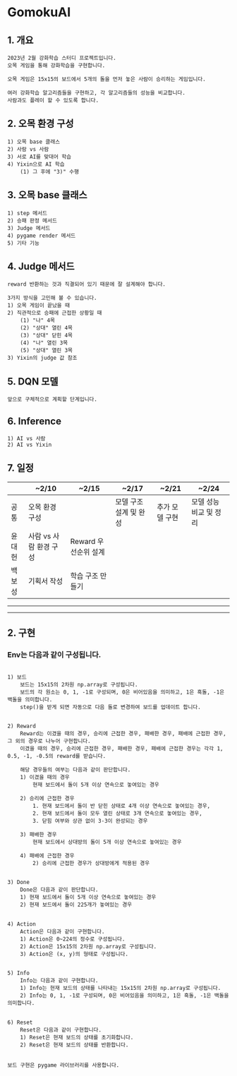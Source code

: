 # GomokuAI
## 1. 개요

    2023년 2월 강화학습 스터디 프로젝트입니다.
    오목 게임을 통해 강화학습을 구현합니다.
    
    오목 게임은 15x15의 보드에서 5개의 돌을 먼저 놓은 사람이 승리하는 게임입니다.
    
    여러 강화학습 알고리즘들을 구현하고, 각 알고리즘들의 성능을 비교합니다.
    사람과도 플레이 할 수 있도록 합니다.

## 2. 오목 환경 구성
    1) 오목 base 클래스
    2) 사람 vs 사람
    3) 서로 AI를 맞대어 학습
    4) Yixin으로 AI 학습
        (1) 그 후에 "3)" 수행

## 3. 오목 base 클래스
    1) step 메서드
    2) 승패 판정 메서드
    3) Judge 메서드
    4) pygame render 메서드
    5) 기타 기능

## 4. Judge 메서드
    reward 반환하는 것과 직결되어 있기 때문에 잘 설계해야 합니다.

    3가지 방식을 고민해 볼 수 있습니다.
    1) 오목 게임이 끝났을 때
    2) 직관적으로 승패에 근접한 상황일 때
        (1) "나" 4목
        (2) "상대" 열린 4목
        (3) "상대" 닫힌 4목
        (4) "나" 열린 3목
        (5) "상대" 열린 3목
    3) Yixin의 judge 값 참조

## 5. DQN 모델
    앞으로 구체적으로 계획할 단계입니다.

## 6. Inference
    1) AI vs 사람
    2) AI vs Yixin


## 7. 일정
||~2/10|~2/15|~2/17|~2/21|~2/24|
| --- | --- | --- | --- | --- | --- | 
| 공통 | 오목 환경 구성 | | 모델 구조 설계 및 완성| 추가 모델 구현 | 모델 성능 비교 및 정리 |
| 윤대헌 | 사람 vs 사람 환경 구성 |Reward 우선순위 설계|
| 백보성 | 기획서 작성 |학습 구조 만들기|
---
---
## 2. 구현
### Env는 다음과 같이 구성됩니다.
##
    1) 보드
        보드는 15x15의 2차원 np.array로 구성됩니다.
        보드의 각 원소는 0, 1, -1로 구성되며, 0은 비어있음을 의미하고, 1은 흑돌, -1은 백돌을 의미합니다.
        step()을 받게 되면 자동으로 다음 돌로 변경하여 보드를 업데이트 합니다.
##
    2) Reward
        Reward는 이겼을 때의 경우, 승리에 근접한 경우, 패배한 경우, 패배에 근접한 경우, 그 외의 경우로 나누어 구현합니다.
        이겼을 때의 경우, 승리에 근접한 경우, 패배한 경우, 패배에 근접한 경우는 각각 1, 0.5, -1, -0.5의 reward를 받습니다.
        
        해당 경우들의 여부는 다음과 같이 판단합니다.
        1) 이겼을 때의 경우
            현재 보드에서 돌이 5개 이상 연속으로 놓여있는 경우
        
        2) 승리에 근접한 경우
            1. 현재 보드에서 돌이 반 닫힌 상태로 4개 이상 연속으로 놓여있는 경우,
            2. 현재 보드에서 돌이 모두 열린 상태로 3개 연속으로 놓여있는 경우,
            3. 닫힘 여부와 상관 없이 3-3이 완성되는 경우

        3) 패배한 경우
            현재 보드에서 상대방의 돌이 5개 이상 연속으로 놓여있는 경우

        4) 패배에 근접한 경우
            2) 승리에 근접한 경우가 상대방에게 적용된 경우
##
    3) Done
        Done은 다음과 같이 판단합니다.
        1) 현재 보드에서 돌이 5개 이상 연속으로 놓여있는 경우
        2) 현재 보드에서 돌이 225개가 놓여있는 경우
##
    4) Action
        Action은 다음과 같이 구현합니다.
        1) Action은 0~224의 정수로 구성됩니다.
        2) Action은 15x15의 2차원 np.array로 구성됩니다.
        3) Action은 (x, y)의 형태로 구성됩니다.
##
    5) Info
        Info는 다음과 같이 구현합니다.
        1) Info는 현재 보드의 상태를 나타내는 15x15의 2차원 np.array로 구성됩니다.
        2) Info는 0, 1, -1로 구성되며, 0은 비어있음을 의미하고, 1은 흑돌, -1은 백돌을 의미합니다.
##
    6) Reset
        Reset은 다음과 같이 구현합니다.
        1) Reset은 현재 보드의 상태를 초기화합니다.
        2) Reset은 현재 보드의 상태를 반환합니다.
##
    보드 구현은 pygame 라이브러리를 사용합니다.
##













